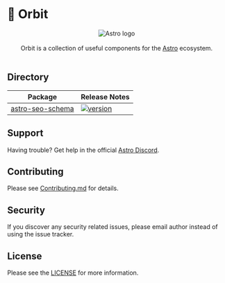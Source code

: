 # 🚀 Orbit

<p align="center">
  <img src="assets/banner.png" alt="Astro logo">
  <br/><br/>
  Orbit is a collection of useful components for the
  <a href="https://astro.build">Astro</a> ecosystem.
  <br/><br/>
</p>

## Directory

| Package                                                 | Release Notes                                                                                                                     |
| ------------------------------------------------------- | --------------------------------------------------------------------------------------------------------------------------------- |
| [astro-seo-schema](packages/astro-seo-schema)                                 | [![version](https://img.shields.io/npm/v/astro-seo-schema.svg)](packages/astro-seo-schema/CHANGELOG.md)                                 |

## Support

Having trouble? Get help in the official [Astro Discord](https://astro.build/chat).

## Contributing

Please see [Contributing.md](CONTRIBUTING.md) for details.

## Security

If you discover any security related issues, please email author instead of using the issue tracker.

## License

Please see the [LICENSE](LICENSE) for more information.
